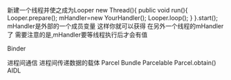 新建一个线程并使之成为Looper
new Thread(){
	public void run(){
		Looper.prepare();
		mHandler=new YourHandler();
		Looper.loop();
	}
}.start();
mHandler是外部的一个成员变量 这样你就可以获得
在另外一个线程的mHandler了
需要注意的是,mHandler要等线程执行后才会有值

Binder

进程间通信
进程间传递数据的载体 Parcel
Bundle Parcelable
Parcel.obtain()
AIDL
